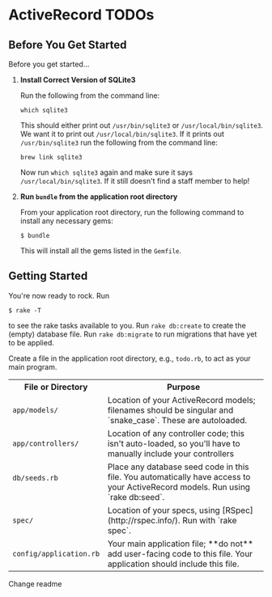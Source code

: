 # ActiveRecord TODOs

## Before You Get Started

Before you get started...

1.  **Install Correct Version of SQLite3**

    Run the following from the command line:

    ```text
    which sqlite3
    ```

    This should either print out `/usr/bin/sqlite3` or `/usr/local/bin/sqlite3`.  We want it to print out `/usr/local/bin/sqlite3`.  If it prints out `/usr/bin/sqlite3` run the following from the command line:

    ```text
    brew link sqlite3
    ```

    Now run `which sqlite3` again and make sure it says `/usr/local/bin/sqlite3`.  If it still doesn't find a staff member to help!

2.  **Run `bundle` from the application root directory**

    From your application root directory, run the following command to install any necessary gems:

    ```text
    $ bundle
    ```

    This will install all the gems listed in the `Gemfile`.

## Getting Started

You're now ready to rock.  Run

```text
$ rake -T
```

to see the rake tasks available to you.  Run `rake db:create` to create the (empty) database file.  Run `rake db:migrate` to run migrations that have yet to be applied.

Create a file in the application root directory, e.g., `todo.rb`, to act as your main program.

<table class="table table-striped table-bordered">
  <tr>
    <th>File or Directory</th>
    <th>Purpose</th>
  </tr>

  <tr>
    <td><code>app/models/</code></td>
    <td>Location of your ActiveRecord models; filenames should be singular and `snake_case`.  These are autoloaded.</td>
  </tr>

  <tr>
    <td><code>app/controllers/</code></td>
    <td>Location of any controller code; this isn't auto-loaded, so you'll have to manually include your controllers</td>
  </tr>

  <tr>
    <td><code>db/seeds.rb</code</td>
    <td>Place any database seed code in this file.  You automatically have access to your ActiveRecord models.  Run using `rake db:seed`.</td>
  </tr>
  <tr>
    <td><code>spec/</code></td>
    <td>Location of your specs, using [RSpec](http://rspec.info/).  Run with `rake spec`.</td>
  </tr>
  <tr>
    <td><code>config/application.rb</code></td>
    <td>Your main application file; **do not** add user-facing code to this file.  Your application should include this file.</td>
  </tr>
</table>

Change readme

